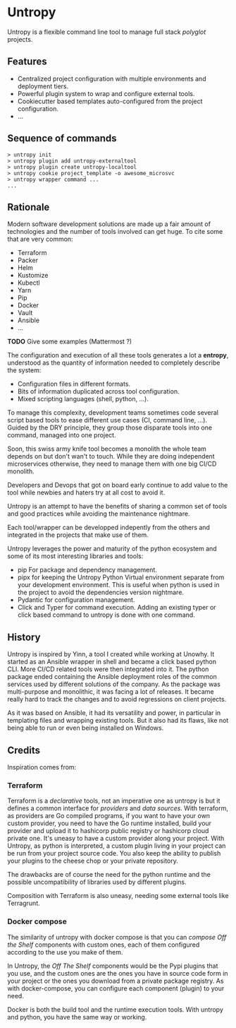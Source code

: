 # Untropy

Untropy is a flexible command line tool to manage full stack _polyglot_
projects.

## Features

- Centralized project configuration with multiple environments and deployment
  tiers.
- Powerful plugin system to wrap and configure external tools.
- Cookiecutter based templates auto-configured from the project configuration.
- ...

## Sequence of commands

```console
> untropy init
> untropy plugin add untropy-externaltool
> untropy plugin create untropy-localtool
> untropy cookie project_template -o awesome_microsvc
> untropy wrapper command ...
...
```

## Rationale

Modern software development solutions are made up a fair amount of technologies
and the number of tools involved can get huge. To cite some that are very
common:

- Terraform
- Packer
- Helm
- Kustomize
- Kubectl
- Yarn
- Pip
- Docker
- Vault
- Ansible
- ...

**TODO** Give some examples (Mattermost ?)

The configuration and execution of all these tools generates a lot a
**entropy**, understood as the quantity of information needed to completely
describe the system:

- Configuration files in different formats.
- Bits of information duplicated across tool configuration.
- Mixed scripting languages (shell, python, ...).

To manage this complexity, development teams sometimes code several script based
tools to ease different use cases (CI, command line, ...). Guided by the DRY
principle, they group those disparate tools into one command, managed into one
project.

Soon, this swiss army knife tool becomes a monolith the whole team depends on
but don't wan't to touch. While they are doing independent microservices
otherwise, they need to manage them with one big CI/CD monolith.

Developers and Devops that got on board early continue to add value to the tool
while newbies and haters try at all cost to avoid it.

Untropy is an attempt to have the benefits of sharing a common set of tools and
good practices while avoiding the maintenance nightmare.

Each tool/wrapper can be developped indepently from the others and integrated in
the projects that make use of them.

Untropy leverages the power and maturity of the python ecosystem and some of its
most interesting libraries and tools:

- pip For package and dependency management.
- pipx for keeping the Untropy Python Virtual environment separate from your
  development environment. This is useful when python is used in the project to
  avoid the dependencies version nightmare.
- Pydantic for configuration management.
- Click and Typer for command execution. Adding an existing typer or click based
  command to untropy is done with one command.

## History

Untropy is inspired by Yinn, a tool I created while working at Unowhy. It
started as an Ansible wrapper in shell and became a click based python CLI. More
CI/CD related tools were then integrated into it. The python package ended
containing the Ansible deployment roles of the common services used by different
solutions of the company. As the package was multi-purpose and monolithic, it
was facing a lot of releases. It became really hard to track the changes and to
avoid regressions on client projects.

As it was based on Ansible, it had its versatility and power, in particular in
templating files and wrapping existing tools. But it also had its flaws, like
not being able to run or even being installed on Windows.

## Credits

Inspiration comes from:

### Terraform

Terraform is a _declarative_ tools, not an imperative one as untropy is but it
defines a common interface for _providers_ and _data sources_. With terraform,
as providers are Go compiled programs, if you want to have your own custom
provider, you need to have the Go runtime installed, build your provider and
upload it to hashicorp public registry or hashicorp cloud private one. It's
uneasy to have a custom provider along your project. With Untropy, as python is
interpreted, a custom plugin living in your project can be run from your project
source code. You also keep the ability to publish your plugins to the cheese
chop or your private repository.

The drawbacks are of course the need for the python runtime and the possible
uncompatibility of libraries used by different plugins.

Composition with Terraform is also uneasy, needing some external tools like
Terragrunt.

### Docker compose

The similarity of untropy with docker compose is that you can _compose_ _Off the
Shelf_ components with custom ones, each of them configured according to the use
you make of them.

In Untropy, the _Off The Shelf_ components would be the Pypi plugins that you
use, and the custom ones are the ones you have in source code form in your
project or the ones you download from a private package registry. As with
docker-compose, you can configure each component (plugin) to your need.

Docker is both the build tool and the runtime execution tools. With untropy and
python, you have the same way or working.
